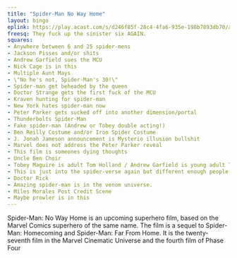```yaml
---
title: "Spider-Man No Way Home"
layout: bingo
eplink: https://play.acast.com/s/d246f85f-28c4-4fa6-935e-198b7893db70/a2a98077-2ae3-4142-8109-255e473c7cd4
freesq: They fuck up the sinister six AGAIN.
squares:
- Anywhere between 6 and 25 spider-mens
- Jackson Pisses and/or shits
- Andrew Garfield sues the MCU
- Nick Cage is in this
- Multiple Aunt Mays
- \"No he's not, Spider-Man's 30!\"
- Spider-man get beheaded by the queen
- Doctor Strange gets the first fuck of the MCU
- Kraven hunting for spider-man
- New York hates spider-man now
- Peter Parker gets sucked off into another dimension/portal
- Thunderbolts Spider-Man
- Fake spider-man (Andrew or Tobey double acting!)
- Ben Reilly Costume and/or Iron Spider Costume
- J. Jonah Jameson announcement is Mysterio illusion bullshit
- Marvel does not address the Peter Parker reveal
- This film is someones dying thoughts
- Uncle Ben Choir
- Tobey Maguire is adult Tom Holland / Andrew Garfield is young adult Tom Holland
- This is just into the spider-verse again but different enough people don't realise.
- Doctor Rick
- Amazing spider-man is in the venom universe.
- Miles Morales Post Credit Scene
- Maybe prowler is in this
---
```

Spider-Man: No Way Home is an upcoming superhero film, based on the Marvel Comics superhero of the same name. The film is a sequel to Spider-Man: Homecoming and Spider-Man: Far From Home. It is the twenty-seventh film in the Marvel Cinematic Universe and the fourth film of Phase Four